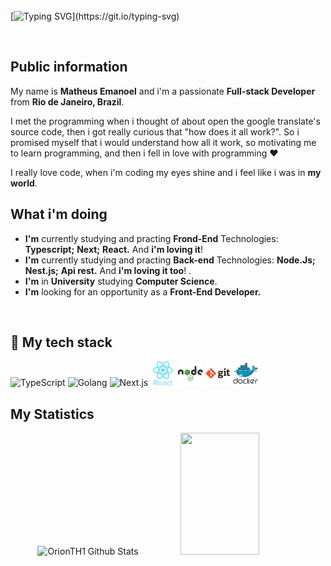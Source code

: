 <br>
<br>
<br>

[![Typing SVG](https://readme-typing-svg.herokuapp.com/?color=0290FF&size=35&center=true&vCenter=true&width=1000&lines=Hello+there+👋;)](https://git.io/typing-svg)

<br>


## Public information

My name is **Matheus Emanoel** and i'm a passionate **Full-stack Developer** from **Rio de Janeiro, Brazil**.

I met the programming when i thought of about open the google translate's source code, then i got really curious that "how does it all work?". So i promised myself that i would understand how all it work, so motivating me to learn programming, and then i fell in love with programming :heart:

I really love code, when i'm coding my eyes shine and i feel like i was in **my world**.


## What i'm doing
- **I'm** currently studying and practing **Frond-End** Technologies: **Typescript;** **Next;** **React.** And **i'm loving it**! <br>
- **I'm** currently studying and practing **Back-end** Technologies: **Node.Js;** **Nest.js;** **Api rest.** And **i'm loving it too**! .<br>
- **I'm** in **University** studying **Computer Science**. <br/>
- **I'm** looking for an opportunity as a **Front-End Developer.** <br/>

<br>

## 🚀 My tech stack

<p align="left">
  <img src="https://cdn.jsdelivr.net/gh/devicons/devicon/icons/typescript/typescript-original.svg" alt="TypeScript" width="40" height="40"/>
  <img src="https://raw.githubusercontent.com/devicons/devicon/refs/tags/v2.16.0/icons/go/go-original-wordmark.svg" alt="Golang" width="40" height="40"/>
  <img src="https://cdn.jsdelivr.net/gh/devicons/devicon/icons/nextjs/nextjs-original.svg" alt="Next.js" width="40" height="40"/>
  <img src="https://github.com/devicons/devicon/blob/v2.16.0/icons/react/react-original-wordmark.svg" alt="React" width="40" height="40"/>
  <img src="https://github.com/devicons/devicon/blob/v2.16.0/icons/nodejs/nodejs-original-wordmark.svg" alt="Node.js" width="40" height="40"/>
  <img src="https://github.com/devicons/devicon/blob/v2.16.0/icons/git/git-original-wordmark.svg" alt="Git" width="40" height="40"/>
  <img src="https://github.com/devicons/devicon/blob/v2.16.0/icons/docker/docker-original-wordmark.svg" alt="Docker" width="40" height="40"/>
  
</p>

## My Statistics
<div align="center">  
  <img width="49%" height="195px" src="https://github-readme-stats.vercel.app/api?username=OrionTH1&show_icons=true&count_private=true&hide_border=true&title_color=1498FF&icon_color=F7D746&text_color=c9d1d9&bg_color=0d1117" alt="OrionTH1 Github Stats" /> 

  <img width="50%" height="195px" src="https://github-readme-streak-stats.herokuapp.com?user=OrionTH1&hide_border=true&fire=F6D645&ring=0A93FF&background=0D1117&dates=C1C1C1&stroke=FFFFFF&currStreakNum=FFFFFF&sideNums=F6D645&currStreakLabel=FFFFFF&sideLabels=FFFFFF" aly="OrionTH1 Github Current Streak"/> 
</div>

<br>
